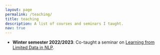 ```yaml
---
layout: page
permalink: /teaching/
title: teaching
description: A list of courses and seminars I taught.
nav: true
---
```



- **Winter semester 2022/2023**: Co-taught a seminar on [Learning from Limited Data in NLP](https://www.lsv.uni-saarland.de/learning-from-limited-data-in-nlp-seminar-wese-2022-23/).
